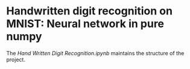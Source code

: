 # Handwritten digit recognition on MNIST: Neural network in pure numpy
The *Hand Written Digit Recognition.ipynb* maintains the structure of the project.
